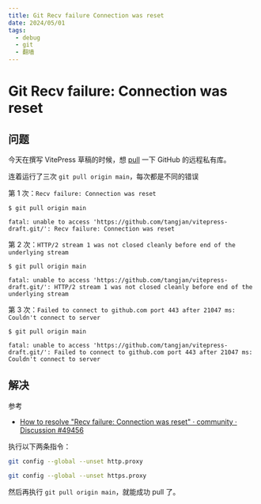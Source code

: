 ```yaml
---
title: Git Recv failure Connection was reset
date: 2024/05/01
tags:
  - debug
  - git
  - 翻墙
---
```


# Git Recv failure: Connection was reset

## 问题

今天在撰写 VitePress 草稿的时候，想 [pull](https://git-scm.com/docs/git-pull) 一下 GitHub 的远程私有库。

连着运行了三次 `git pull origin main`，每次都是不同的错误

第 1 次：`Recv failure: Connection was reset`

```
$ git pull origin main

fatal: unable to access 'https://github.com/tangjan/vitepress-draft.git/': Recv failure: Connection was reset
```

第 2 次：`HTTP/2 stream 1 was not closed cleanly before end of the underlying stream`

```
$ git pull origin main

fatal: unable to access 'https://github.com/tangjan/vitepress-draft.git/': HTTP/2 stream 1 was not closed cleanly before end of the underlying stream
```

第 3 次：`Failed to connect to github.com port 443 after 21047 ms: Couldn't connect to server`

```
$ git pull origin main

fatal: unable to access 'https://github.com/tangjan/vitepress-draft.git/': Failed to connect to github.com port 443 after 21047 ms: Couldn't connect to server
```

## 解决

参考

- [How to resolve "Recv failure: Connection was reset" · community · Discussion #49456](https://github.com/orgs/community/discussions/49456#discussioncomment-5550697)

执行以下两条指令：

```bash
git config --global --unset http.proxy
```

```bash
git config --global --unset https.proxy
```

然后再执行 `git pull origin main`，就能成功 pull 了。
